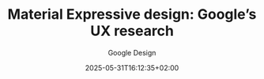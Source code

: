 ---
layout: post
title: "Material Expressive design: Google’s UX research"
link: "https://design.google/library/expressive-material-design-google-research"
author: Google Design
published_date: 17/05/2025
description: "Material 3 Expressive is the most researched update to Google’s design system, ever. Here, Material researchers share the data behind the designs and new insights into users’ preference for emotion-driven UX"
language: en
categories: "Liens"
tags: "design google"
og-tags: "design google"
date: "2025-05-31T16:12:35+02:00"
permalink: /:categories/:year/:month/:day/:title/
---